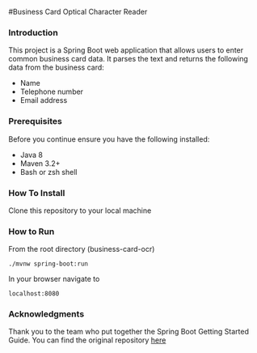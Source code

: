 #Business Card Optical Character Reader

### Introduction
This project is a Spring Boot web application that allows users to enter common business card data. It parses the text and returns the following data from the business card:
* Name
* Telephone number
* Email address

### Prerequisites
Before you continue ensure you have the following installed:
* Java 8
* Maven 3.2+
* Bash or zsh shell

### How To Install
<p>Clone this repository to your local machine</p>

### How to Run
<p>From the root directory (business-card-ocr)</p>

    ./mvnw spring-boot:run
    
<p>In your browser navigate to</p>

    localhost:8080
    
### Acknowledgments
Thank you to the team who put together the Spring Boot Getting Started Guide. You can find the original repository [here](https://github.com/spring-guides/gs-spring-boot)
    
     